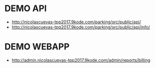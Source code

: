 # DEMO API
  - http://nicolascuevas-tpp2017.9kode.com/parking/src/public/api/
  - http://nicolascuevas-tpp2017.9kode.com/parking/src/public/api/info/
# DEMO WEBAPP
  - http://admin.nicolascuevas-tpp2017.9kode.com/admin/reports/billing
